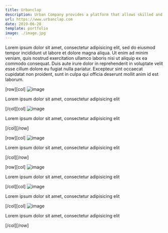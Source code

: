 ```yaml
---
title: Urbanclap
description: Urban Company provides a platform that allows skilled and experienced professionals to connect with users looking for specific services.  I built this using React js, Node js, Express js, React Native
url: https://www.urbanclap.com
date: 2019-06-28
template: portfolio
image: ./image.jpg
---
```


Lorem ipsum dolor sit amet, consectetur adipisicing elit, sed do eiusmod tempor incididunt ut labore et dolore magna aliqua. Ut enim ad minim veniam, quis nostrud exercitation ullamco laboris nisi ut aliquip ex ea commodo consequat. Duis aute irure dolor in reprehenderit in voluptate velit esse cillum dolore eu fugiat nulla pariatur. Excepteur sint occaecat cupidatat non proident, sunt in culpa qui officia deserunt mollit anim id est laborum.

[row][col]
![image](./b1.jpg)

Lorem ipsum dolor sit amet, consectetur adipisicing elit

[/col][col]
![image](./b2.jpg)

Lorem ipsum dolor sit amet, consectetur adipisicing elit

[/col][/row]

[row][col]
![image](./w1.jpg)

Lorem ipsum dolor sit amet, consectetur adipisicing elit

[/col][/row]

[row][col]
![image](./l1.jpg)

Lorem ipsum dolor sit amet, consectetur adipisicing elit

[/col][col]
![image](./l2.jpg)

Lorem ipsum dolor sit amet, consectetur adipisicing elit

[/col][col]
![image](./l3.jpg)

Lorem ipsum dolor sit amet, consectetur adipisicing elit

[/col][/row]
